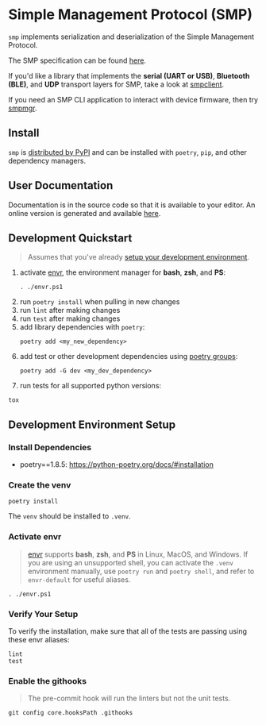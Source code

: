 # Simple Management Protocol (SMP)

`smp` implements serialization and deserialization of the Simple Management Protocol.

The SMP specification can be found [here](https://docs.zephyrproject.org/latest/services/device_mgmt/smp_protocol.html).

If you'd like a library that implements the **serial (UART or USB)**, **Bluetooth (BLE)**, and
**UDP** transport layers for SMP, take a look at
[smpclient](https://github.com/intercreate/smpclient).

If you need an SMP CLI application to interact with device firmware, then try
[smpmgr](https://github.com/intercreate/smpmgr).

## Install

`smp` is [distributed by PyPI](https://pypi.org/project/smp/) and can be installed with `poetry`, `pip`, and other dependency managers.

## User Documentation

Documentation is in the source code so that it is available to your editor.
An online version is generated and available [here](https://jphutchins.github.io/smp/).

## Development Quickstart

> Assumes that you've already [setup your development environment](#development-environment-setup).

1. activate [envr](https://github.com/JPhutchins/envr), the environment manager for **bash**, **zsh**, and **PS**:
   ```
   . ./envr.ps1
   ```
2. run `poetry install` when pulling in new changes
3. run `lint` after making changes
4. run `test` after making changes
5. add library dependencies with `poetry`:
   ```
   poetry add <my_new_dependency>
   ```
6. add test or other development dependencies using [poetry groups](https://python-poetry.org/docs/managing-dependencies#dependency-groups):
   ```
   poetry add -G dev <my_dev_dependency>
   ```
7.  run tests for all supported python versions:
   ```
   tox
   ```

## Development Environment Setup

### Install Dependencies

- poetry==1.8.5: https://python-poetry.org/docs/#installation

### Create the venv

```
poetry install
```

The `venv` should be installed to `.venv`.

### Activate envr

> [envr](https://github.com/JPhutchins/envr) supports **bash**, **zsh**, and **PS** in Linux, MacOS, and Windows.  If you are using an unsupported shell, you can activate the `.venv` environment manually, use `poetry run` and `poetry shell`, and refer to `envr-default` for useful aliases.

```
. ./envr.ps1
```

### Verify Your Setup

To verify the installation, make sure that all of the tests are passing using these envr aliases:

```
lint
test
```

### Enable the githooks

> The pre-commit hook will run the linters but not the unit tests.

```
git config core.hooksPath .githooks
```
